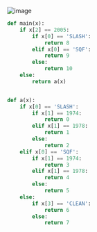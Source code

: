 ![image](https://github.com/lizztvin/python/assets/74359143/89a86978-0e38-40ef-a7bc-444a499c8d3d)
```python
def main(x):
    if x[2] == 2005:
        if x[0] == 'SLASH':
            return 8
        elif x[0] == 'SQF':
            return 9
        else:
            return 10
    else:
        return a(x)


def a(x):
    if x[0] == 'SLASH':
        if x[1] == 1974:
            return 0
        elif x[1] == 1978:
            return 1
        else:
            return 2
    elif x[0] == 'SQF':
        if x[1] == 1974:
            return 3
        elif x[1] == 1978:
            return 4
        else:
            return 5
    else:
        if x[3] == 'CLEAN':
            return 6
        else:
            return 7

```
